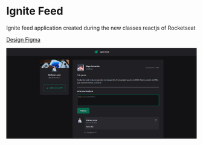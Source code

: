 # Ignite Feed

Ignite feed application created during the new classes reactjs of Rocketseat

[Design Figma](<https://www.figma.com/file/CsImeQeMBhhccftjo41FD3/Ignite-Feed-(Community)?node-id=0%3A1>)

<img src=".github/assets/ignite-feed-print-1.png" >
